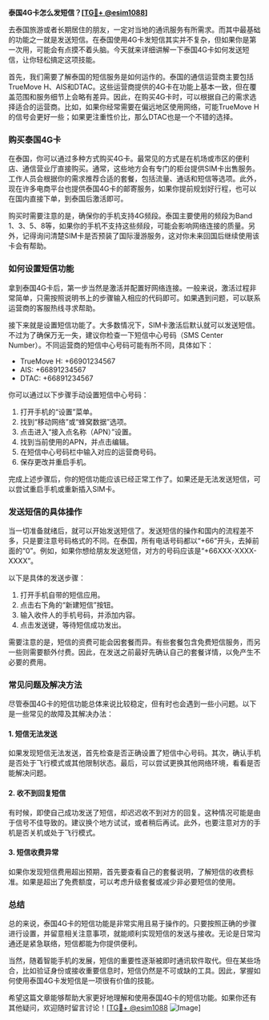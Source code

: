 **泰国4G卡怎么发短信？[[TG💪+ @esim1088](https://t.me/s/esim1088)]**

去泰国旅游或者长期居住的朋友，一定对当地的通讯服务有所需求。而其中最基础的功能之一就是发送短信。在泰国使用4G卡发短信其实并不复杂，但如果你是第一次用，可能会有点摸不着头脑。今天就来详细讲解一下泰国4G卡如何发送短信，让你轻松搞定这项技能。

首先，我们需要了解泰国的短信服务是如何运作的。泰国的通信运营商主要包括TrueMove H、AIS和DTAC。这些运营商提供的4G卡在功能上基本一致，但在覆盖范围和服务细节上会略有差异。因此，在购买4G卡时，可以根据自己的需求选择适合的运营商。比如，如果你经常需要在偏远地区使用网络，可能TrueMove H的信号会更好一些；如果更注重性价比，那么DTAC也是一个不错的选择。

### 购买泰国4G卡

在泰国，你可以通过多种方式购买4G卡。最常见的方式是在机场或市区的便利店、通信营业厅直接购买。通常，这些地方会有专门的柜台提供SIM卡出售服务。工作人员会根据你的需求推荐合适的套餐，包括流量、通话和短信等选项。此外，现在许多电商平台也提供泰国4G卡的邮寄服务，如果你提前规划好行程，也可以在国内直接下单，到泰国后激活即可。

购买时需要注意的是，确保你的手机支持4G频段。泰国主要使用的频段为Band 1、3、5、8等，如果你的手机不支持这些频段，可能会影响网络连接的质量。另外，记得询问清楚SIM卡是否预装了国际漫游服务，这对你未来回国后继续使用该卡会有帮助。

### 如何设置短信功能

拿到泰国4G卡后，第一步当然是激活并配置好网络连接。一般来说，激活过程非常简单，只需按照说明书上的步骤输入相应的代码即可。如果遇到问题，可以联系运营商的客服热线寻求帮助。

接下来就是设置短信功能了。大多数情况下，SIM卡激活后默认就可以发送短信。不过为了确保万无一失，建议你检查一下短信中心号码（SMS Center Number）。不同运营商的短信中心号码可能有所不同，具体如下：

- TrueMove H: +66901234567
- AIS: +66891234567
- DTAC: +66891234567

你可以通过以下步骤手动设置短信中心号码：

1. 打开手机的“设置”菜单。
2. 找到“移动网络”或“蜂窝数据”选项。
3. 点击进入“接入点名称（APN）”设置。
4. 找到当前使用的APN，并点击编辑。
5. 在短信中心号码栏中输入对应的运营商号码。
6. 保存更改并重启手机。

完成上述步骤后，你的短信功能应该已经正常工作了。如果还是无法发送短信，可以尝试重启手机或重新插入SIM卡。

### 发送短信的具体操作

当一切准备就绪后，就可以开始发送短信了。发送短信的操作和国内的流程差不多，只是要注意号码格式的不同。在泰国，所有电话号码都以“+66”开头，去掉前面的“0”。例如，如果你想给朋友发送短信，对方的号码应该是“+66XXX-XXXX-XXXX”。

以下是具体的发送步骤：

1. 打开手机自带的短信应用。
2. 点击右下角的“新建短信”按钮。
3. 输入收件人的手机号码，并添加内容。
4. 点击发送键，等待短信成功发出。

需要注意的是，短信的资费可能会因套餐而异。有些套餐包含免费短信服务，而另一些则需要额外付费。因此，在发送之前最好先确认自己的套餐详情，以免产生不必要的费用。

### 常见问题及解决方法

尽管泰国4G卡的短信功能总体来说比较稳定，但有时也会遇到一些小问题。以下是一些常见的故障及其解决办法：

#### 1. 短信无法发送
如果发现短信无法发送，首先检查是否正确设置了短信中心号码。其次，确认手机是否处于飞行模式或其他限制状态。最后，可以尝试更换其他网络环境，看看是否能解决问题。

#### 2. 收不到回复短信
有时候，即使自己成功发送了短信，却迟迟收不到对方的回复。这种情况可能是由于信号不佳导致的。建议换个地方试试，或者稍后再试。此外，也要注意对方的手机是否关机或处于飞行模式。

#### 3. 短信收费异常
如果你发现短信费用超出预期，首先要查看自己的套餐说明，了解短信的收费标准。如果是超出了免费额度，可以考虑升级套餐或减少非必要短信的使用。

### 总结

总的来说，泰国4G卡的短信功能是非常实用且易于操作的。只要按照正确的步骤进行设置，并留意相关注意事项，就能顺利实现短信的发送与接收。无论是日常沟通还是紧急联络，短信都能为你提供便利。

当然，随着智能手机的发展，短信的重要性逐渐被即时通讯软件取代。但在某些场合，比如验证身份或接收重要信息时，短信仍然是不可或缺的工具。因此，掌握如何使用泰国4G卡发短信是一项很有价值的技能。

希望这篇文章能够帮助大家更好地理解和使用泰国4G卡的短信功能。如果你还有其他疑问，欢迎随时留言讨论！[[TG💪+ @esim1088](https://t.me/s/esim1088) ![Image](https://i.postimg.cc/4NQfJmqS/Snipaste-2025-05-13-00-14-12.png)]